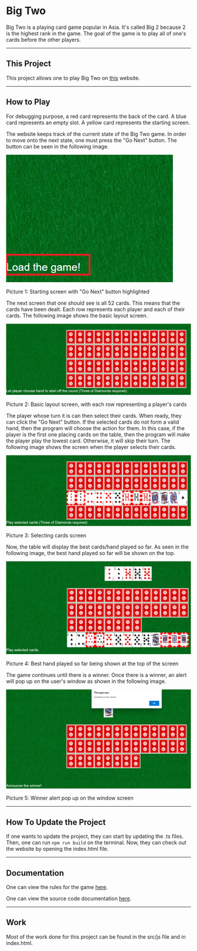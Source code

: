 # Big Two

Big Two is a playing card game popular in Asia.
It's called Big 2 because 2 is the highest rank in the game.
The goal of the game is to play all of one's cards before the other players.

---

## This Project

This project allows one to play Big Two on [this](tabiosg.github.io/big-two/) website.

---

## How to Play

For debugging purpose, a red card represents the back of the card.
A blue card represents an empty slot. A yellow card represents the starting screen.

The website keeps track of the current state of the Big Two game.
In order to move onto the next state, one must press the "Go Next" button.
The button can be seen in the following image.

![Starting screen with "Go Next" button highlighted](src/images/demo/starting_screen.png)

Picture 1: Starting screen with "Go Next" button highlighted

The next screen that one should see is all 52 cards. This means that the cards have been dealt.
Each row represents each player and each of their cards. The following image
shows the basic layout screen.

![Basic layout screen](src/images/demo/basic_layout.png)

Picture 2: Basic layout screen, with each row representing a player's cards

The player whose turn it is can then select their cards. When ready, they can click the "Go Next" button.
If the selected cards do not form a valid hand, then the program will choose the action for them.
In this case, if the player is the first one placing cards on the table, then the program will make the
player play the lowest card. Otherwise, it will skip their turn.
The following image shows the screen when the player selects their cards.

![Selecting cards screen](src/images/demo/selecting_cards.png)

Picture 3: Selecting cards screen

Now, the table will display the best cards/hand played so far.
As seen in the following image, the best hand played so far will be shown on the top.

![Best hand played so far is shown on the top of the screen](src/images/demo/follow_up.png)

Picture 4: Best hand played so far being shown at the top of the screen

The game continues until there is a winner. Once there is a winner,
an alert will pop up on the user's window as shown in the following image.

![Winner pop up on the window screen](src/images/demo/winner.png)

Picture 5: Winner alert pop up on the window screen

---

## How To Update the Project

If one wants to update the project, they can start by updating the .ts files.
Then, one can run ``` npm run build ``` on the terminal. Now, they can check
out the website by opening the index.html file.

---

## Documentation

One can view the rules for the game [here](https://github.com/tabiosg/big-two/blob/main/rules/README.md).

One can view the source code documentation [here](https://github.com/tabiosg/big-two/tree/main/src/README.md).

---

## Work

Most of the work done for this project can be found in the src/js file and in index.html.
